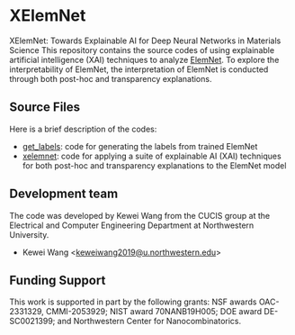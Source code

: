 # XElemNet
XElemNet: Towards Explainable AI for Deep Neural Networks in Materials Science
This repository contains the source codes of using explainable artificial intelligence (XAI) techniques to analyze [ElemNet](https://github.com/NU-CUCIS/ElemNet). 
To explore the interpretability of ElemNet, the interpretation of ElemNet is conducted through both post-hoc and transparency explanations.

## Source Files
Here is a brief description of the codes:
* [get_labels](https://github.com/KWang1998/XElemNet/blob/main/get_labels.ipynb): code for generating the labels from trained ElemNet
* [xelemnet](https://github.com/KWang1998/XElemNet/blob/main/xelemnet.ipynb): code for applying a suite of explainable AI (XAI) techniques for both post-hoc and transparency explanations to the ElemNet model

## Development team
The code was developed by Kewei Wang from the CUCIS group at the Electrical and Computer Engineering Department at Northwestern University.
+ Kewei Wang <<keweiwang2019@u.northwestern.edu>>

## Funding Support
This work is supported in part by the following grants: NSF awards OAC-2331329, CMMI-2053929; NIST award 70NANB19H005; DOE award DE-SC0021399; and Northwestern Center for Nanocombinatorics.
